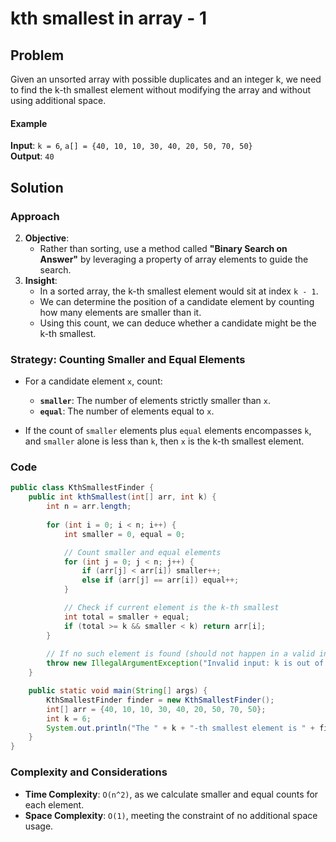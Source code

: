 # kth smallest in array - 1
## Problem
Given an unsorted array with possible duplicates and an integer k, we need to find the k-th smallest element without modifying the array and without using additional space.

#### Example
**Input**: `k = 6`, `a[] = {40, 10, 10, 30, 40, 20, 50, 70, 50}`  
**Output**: `40`

## Solution
### Approach
2. **Objective**:
    - Rather than sorting, use a method called **"Binary Search on Answer"** by leveraging a property of array elements to guide the search.
3. **Insight**:
    - In a sorted array, the k-th smallest element would sit at index `k - 1`.
    - We can determine the position of a candidate element by counting how many elements are smaller than it.
    - Using this count, we can deduce whether a candidate might be the k-th smallest.

### Strategy: Counting Smaller and Equal Elements
- For a candidate element `x`, count:
    - **`smaller`**: The number of elements strictly smaller than `x`.
    - **`equal`**: The number of elements equal to `x`.

- If the count of `smaller` elements plus `equal` elements encompasses `k`, and `smaller` alone is less than `k`, then `x` is the k-th smallest element.

### Code
```java
public class KthSmallestFinder {
    public int kthSmallest(int[] arr, int k) {
        int n = arr.length;
        
        for (int i = 0; i < n; i++) {
            int smaller = 0, equal = 0;

            // Count smaller and equal elements
            for (int j = 0; j < n; j++) {
                if (arr[j] < arr[i]) smaller++;
                else if (arr[j] == arr[i]) equal++;
            }

            // Check if current element is the k-th smallest
            int total = smaller + equal;
            if (total >= k && smaller < k) return arr[i];
        }
        
        // If no such element is found (should not happen in a valid input)
        throw new IllegalArgumentException("Invalid input: k is out of range");
    }

    public static void main(String[] args) {
        KthSmallestFinder finder = new KthSmallestFinder();
        int[] arr = {40, 10, 10, 30, 40, 20, 50, 70, 50};
        int k = 6;
        System.out.println("The " + k + "-th smallest element is " + finder.kthSmallest(arr, k));
    }
}
```

### Complexity and Considerations
- **Time Complexity**: `O(n^2)`, as we calculate smaller and equal counts for each element.
- **Space Complexity**: `O(1)`, meeting the constraint of no additional space usage.

